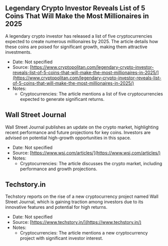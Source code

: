 ## Legendary Crypto Investor Reveals List of 5 Coins That Will Make the Most Millionaires in 2025

A legendary crypto investor has released a list of five cryptocurrencies expected to create numerous millionaires by 2025. The article details how these coins are poised for significant growth, making them attractive investments.

- Date: Not specified
- Source: [https://www.cryptopolitan.com/legendary-crypto-investor-reveals-list-of-5-coins-that-will-make-the-most-millionaires-in-2025/](https://www.cryptopolitan.com/legendary-crypto-investor-reveals-list-of-5-coins-that-will-make-the-most-millionaires-in-2025/)
- Notes:
  - Cryptocurrencies: The article mentions a list of five cryptocurrencies expected to generate significant returns.

## Wall Street Journal

Wall Street Journal publishes an update on the crypto market, highlighting recent performance and future projections for key coins. Investors are advised on potential high-growth opportunities in this space.

- Date: Not specified
- Source: [https://www.wsj.com/articles/](https://www.wsj.com/articles/)
- Notes:
  - Cryptocurrencies: The article discusses the crypto market, including performance and growth projections.
  
## Techstory.in

Techstory reports on the rise of a new cryptocurrency project named Wall Street Journal, which is gaining traction among investors due to its innovative features and potential for high returns.

- Date: Not specified
- Source: [https://www.techstory.in/](https://www.techstory.in/)
- Notes:
  - Cryptocurrencies: The article mentions a new cryptocurrency project with significant investor interest.